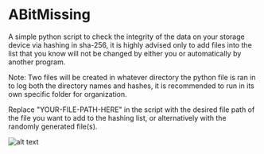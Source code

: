 # ABitMissing
A simple python script to check the integrity of the data on your storage device via hashing in sha-256, it is highly advised only to add files into the list that you know will not be changed by either you or automatically by another program.

Note: Two files will be created in whatever directory the python file is ran in to log both the directory names and hashes, it is recommended to run in its own specific folder for organization.

Replace "YOUR-FILE-PATH-HERE" in the script with the desired file path of the file you want to add to the hashing list, or alternatively with the randomly generated file(s).

![alt text](https://i.imgur.com/T6OIFsy.png)
